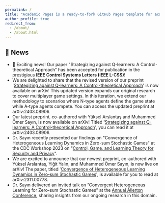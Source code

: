 ```yaml
---
permalink: /
title: "Academic Pages is a ready-to-fork GitHub Pages template for academic personal websites"
author_profile: true
redirect_from: 
  - /about/
  - /about.html
---
```


## 📰 News

- 🎉 Exciting news! Our paper "Strategizing against Q-learners: A Control-theoretical Approach" has been accepted for publication in the prestigious **IEEE Control Systems Letters (IEEE L-CSS)**!
- We are delighted to share that the revised version of our preprint '[Strategizing against Q-learners: A Control-theoretical Approach](https://arxiv.org/abs/2403.08906)' is now available on arXiv! This updated version expands our original research to cover multiplayer game settings. In this iteration, we extend our methodology to scenarios where N-type agents define the game state while A-type agents compete. You can access the updated preprint at arXiv:2403.08906.
- Our latest preprint, co-authored with Yüksel Arslantaş and Muhammed Ömer Sayın, is now available on arXiv! Titled '[Strategizing against Q-learners: A Control-theoretical Approach](https://arxiv.org/abs/2403.08906)', you can read it at arXiv:2403.08906.
- Dr. Sayın recently presented our findings on "Convergence of Heterogeneous Learning Dynamics in Zero-sum Stochastic Games" at the CDC Workshop 2023 on "[Control, Game, and Learning Theory for Security and Privacy](https://sites.google.com/nyu.edu/cdc2023workshop/home?authuser=0)".
- We are excited to announce that our newest preprint, co-authored with Yüksel Arslantaş, Yiğit Yalın, and Muhammed Ömer Sayın, is now live on arXiv! The paper, titled '[Convergence of Heterogeneous Learning Dynamics in Zero-sum Stochastic Games](https://arxiv.org/abs/2311.00778)', is available for you to read at arXiv:2311.00778.
- Dr. Sayın delivered an invited talk on “Convergent Heterogeneous Learning for Zero-sum Stochastic Games” at the [Annual Allerton Conference](https://allerton.csl.illinois.edu/), sharing insights from our ongoing research in this domain.
